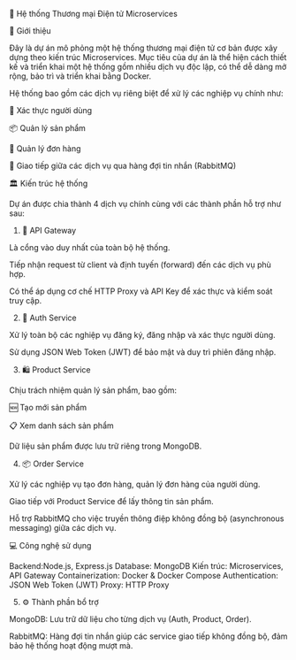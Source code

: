 🛒 Hệ thống Thương mại Điện tử Microservices

🧩 Giới thiệu

Đây là dự án mô phỏng một hệ thống thương mại điện tử cơ bản được xây dựng theo kiến trúc Microservices.
Mục tiêu của dự án là thể hiện cách thiết kế và triển khai một hệ thống gồm nhiều dịch vụ độc lập, có thể dễ dàng mở rộng, bảo trì và triển khai bằng Docker.

Hệ thống bao gồm các dịch vụ riêng biệt để xử lý các nghiệp vụ chính như:

🔐 Xác thực người dùng

📦 Quản lý sản phẩm

🧾 Quản lý đơn hàng

🔁 Giao tiếp giữa các dịch vụ qua hàng đợi tin nhắn (RabbitMQ)

🏛️ Kiến trúc hệ thống

Dự án được chia thành 4 dịch vụ chính cùng với các thành phần hỗ trợ như sau:

1. 🧭 API Gateway

Là cổng vào duy nhất của toàn bộ hệ thống.

Tiếp nhận request từ client và định tuyến (forward) đến các dịch vụ phù hợp.

Có thể áp dụng cơ chế HTTP Proxy và API Key để xác thực và kiểm soát truy cập.

2. 🔑 Auth Service

Xử lý toàn bộ các nghiệp vụ đăng ký, đăng nhập và xác thực người dùng.

Sử dụng JSON Web Token (JWT) để bảo mật và duy trì phiên đăng nhập.

3. 🛍️ Product Service

Chịu trách nhiệm quản lý sản phẩm, bao gồm:

🆕 Tạo mới sản phẩm

📋 Xem danh sách sản phẩm

Dữ liệu sản phẩm được lưu trữ riêng trong MongoDB.

4. 📦 Order Service

Xử lý các nghiệp vụ tạo đơn hàng, quản lý đơn hàng của người dùng.

Giao tiếp với Product Service để lấy thông tin sản phẩm.

Hỗ trợ RabbitMQ cho việc truyền thông điệp không đồng bộ (asynchronous messaging) giữa các dịch vụ.

💻 Công nghệ sử dụng

Backend:Node.js, Express.js
Database: MongoDB
Kiến trúc: Microservices, API Gateway
Containerization: Docker & Docker Compose
Authentication: JSON Web Token (JWT)
Proxy: HTTP Proxy

5. ⚙️ Thành phần bổ trợ

MongoDB: Lưu trữ dữ liệu cho từng dịch vụ (Auth, Product, Order).

RabbitMQ: Hàng đợi tin nhắn giúp các service giao tiếp không đồng bộ, đảm bảo hệ thống hoạt động mượt mà.
